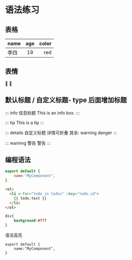 # 语法练习

## 表格
| name | age   | color |
| ---- | :---: | ----: |
| 李四 | 19    | red   |

## 表情
:tada: :100:

## 默认标题 / 自定义标题- type 后面增加标题

::: info 
信息标题 This is an info box.
:::

::: tip
This is a tip
:::

::: details 自定义标题
详情可折叠
其余: warning danger
:::

::: warning 警告
警告
:::

## 编程语法
```js
export default {
    name:"MyComponent",
}
```

```html
<ul>
  <li v-for="todo in todos" :key="todo.id">
    {{ todo.text }}
  </li>
</ul>
```

```css
div{
    background:#fff
}
```
语法高亮
```js{2}
export default {
    name:"MyComponent",
}
```